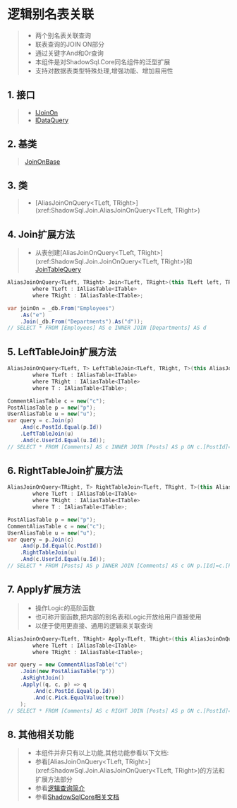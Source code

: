 # 逻辑别名表关联
>* 两个别名表关联查询
>* 联表查询的JOIN ON部分
>* 通过关键字And和Or查询
>* 本组件是对ShadowSql.Core同名组件的泛型扩展
>* 支持对数据表类型特殊处理,增强功能、增加易用性

## 1. 接口
>* [IJoinOn](xref:ShadowSql.Join.IJoinOn)
>* [IDataQuery](xref:ShadowSql.Queries.IDataQuery)

## 2. 基类
>[JoinOnBase](xref:ShadowSql.Join.JoinOnBase)

## 3. 类
>* [AliasJoinOnQuery\<TLeft, TRight\>](xref:ShadowSql.Join.AliasJoinOnQuery<TLeft, TRight>)

## 4. Join扩展方法
>* 从表创建[AliasJoinOnQuery\<TLeft, TRight\>](xref:ShadowSql.Join.JoinOnQuery<TLeft, TRight>)和[JoinTableQuery](xref:ShadowSql.Join.JoinTableQuery)
```csharp
AliasJoinOnQuery<TLeft, TRight> Join<TLeft, TRight>(this TLeft left, TRight right)
        where TLeft : IAliasTable<ITable>
        where TRight : IAliasTable<ITable>;
```
```csharp
var joinOn = _db.From("Employees")
    .As("e")
    .Join(_db.From("Departments").As("d"));
// SELECT * FROM [Employees] AS e INNER JOIN [Departments] AS d
```

## 5. LeftTableJoin扩展方法
```csharp
AliasJoinOnQuery<TLeft, T> LeftTableJoin<TLeft, TRight, T>(this AliasJoinOnQuery<TLeft, TRight> joinOn, T table)
        where TLeft : IAliasTable<ITable>
        where TRight : IAliasTable<ITable>
        where T : IAliasTable<ITable>;
```
```csharp
CommentAliasTable c = new("c");
PostAliasTable p = new("p");
UserAliasTable u = new("u");
var query = c.Join(p)
    .And(c.PostId.Equal(p.Id))
    .LeftTableJoin(u)
    .And(c.UserId.Equal(u.Id));
// SELECT * FROM [Comments] AS c INNER JOIN [Posts] AS p ON c.[PostId]=p.[Id] INNER JOIN [Users] AS u ON c.[UserId]=u.[Id]
```

## 6. RightTableJoin扩展方法
```csharp
AliasJoinOnQuery<TRight, T> RightTableJoin<TLeft, TRight, T>(this AliasJoinOnQuery<TLeft, TRight> joinOn, T table)
        where TLeft : IAliasTable<ITable>
        where TRight : IAliasTable<ITable>
        where T : IAliasTable<ITable>;
```
```csharp
PostAliasTable p = new("p");
CommentAliasTable c = new("c");
UserAliasTable u = new("u");
var query = p.Join(c)
    .And(p.Id.Equal(c.PostId))
    .RightTableJoin(u)
    .And(c.UserId.Equal(u.Id));
// SELECT * FROM [Posts] AS p INNER JOIN [Comments] AS c ON p.[Id]=c.[PostId] INNER JOIN [Users] AS u ON c.[UserId]=u.[Id]
```

## 7. Apply扩展方法
>* 操作Logic的高阶函数
>* 也可称开窗函数,把内部的别名表和Logic开放给用户直接使用
>* 以便于使用更直接、通用的逻辑来关联查询
```csharp
AliasJoinOnQuery<TLeft, TRight> Apply<TLeft, TRight>(this AliasJoinOnQuery<TLeft, TRight> joinOn, Func<Logic, TLeft, TRight, Logic> logic)
        where TLeft : IAliasTable<ITable>
        where TRight : IAliasTable<ITable>;
```
```csharp
var query = new CommentAliasTable("c")
    .Join(new PostAliasTable("p"))
    .AsRightJoin()
    .Apply((q, c, p) => q
        .And(c.PostId.Equal(p.Id))
        .And(c.Pick.EqualValue(true))
    );
// SELECT * FROM [Comments] AS c RIGHT JOIN [Posts] AS p ON c.[PostId]=p.[Id] AND c.[Pick]=1
```

## 8. 其他相关功能
>* 本组件并非只有以上功能,其他功能参看以下文档:
>* 参看[AliasJoinOnQuery\<TLeft, TRight\>](xref:ShadowSql.Join.AliasJoinOnQuery<TLeft, TRight>)的方法和扩展方法部分
>* 参看[逻辑查询简介](./index.md)
>* 参看[ShadowSqlCore相关文档](../../shadowcore/query/joinon.md)
